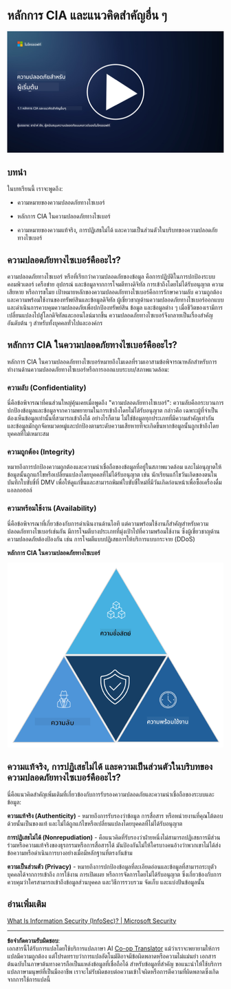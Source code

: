 <!--
CO_OP_TRANSLATOR_METADATA:
{
  "original_hash": "16a76f9fa372fb63cffb6d76b855f023",
  "translation_date": "2025-09-04T01:09:56+00:00",
  "source_file": "1.1 The CIA triad and other key concepts.md",
  "language_code": "th"
}
-->
# หลักการ CIA และแนวคิดสำคัญอื่น ๆ

[![Watch the video](../../translated_images/1-1_placeholder.5743591289ea76087b78301a315f244c665d5266d895538c9d1a52b1f0d08603.th.png)](https://learn-video.azurefd.net/vod/player?id=d4c2f633-fa6a-4a3d-8d41-7a1d71189832)

## บทนำ

ในบทเรียนนี้ เราจะพูดถึง:

 - ความหมายของความปลอดภัยทางไซเบอร์
   
 
 - หลักการ CIA ในความปลอดภัยทางไซเบอร์

   

 - ความหมายของความแท้จริง, การปฏิเสธไม่ได้ และความเป็นส่วนตัวในบริบทของความปลอดภัยทางไซเบอร์

## ความปลอดภัยทางไซเบอร์คืออะไร?

ความปลอดภัยทางไซเบอร์ หรือที่เรียกว่าความปลอดภัยของข้อมูล คือการปฏิบัติในการปกป้องระบบคอมพิวเตอร์ เครือข่าย อุปกรณ์ และข้อมูลจากการโจมตีทางดิจิทัล การเข้าถึงโดยไม่ได้รับอนุญาต ความเสียหาย หรือการขโมย เป้าหมายหลักของความปลอดภัยทางไซเบอร์คือการรักษาความลับ ความถูกต้อง และความพร้อมใช้งานของทรัพย์สินและข้อมูลดิจิทัล ผู้เชี่ยวชาญด้านความปลอดภัยทางไซเบอร์ออกแบบและดำเนินการควบคุมความปลอดภัยเพื่อปกป้องทรัพย์สิน ข้อมูล และข้อมูลต่าง ๆ เมื่อชีวิตของเรามีการเปลี่ยนแปลงไปสู่โลกดิจิทัลและออนไลน์มากขึ้น ความปลอดภัยทางไซเบอร์จึงกลายเป็นเรื่องสำคัญอันดับต้น ๆ สำหรับทั้งบุคคลทั่วไปและองค์กร

## หลักการ CIA ในความปลอดภัยทางไซเบอร์คืออะไร?

หลักการ CIA ในความปลอดภัยทางไซเบอร์หมายถึงโมเดลที่รวมเอาสามข้อพิจารณาหลักสำหรับการทำงานด้านความปลอดภัยทางไซเบอร์หรือการออกแบบระบบ/สภาพแวดล้อม:

### ความลับ (Confidentiality)

นี่คือข้อพิจารณาที่คนส่วนใหญ่คุ้นเคยเมื่อพูดถึง "ความปลอดภัยทางไซเบอร์": ความลับคือกระบวนการปกป้องข้อมูลและข้อมูลจากความพยายามในการเข้าถึงโดยไม่ได้รับอนุญาต กล่าวคือ เฉพาะผู้ที่จำเป็นต้องเห็นข้อมูลเท่านั้นที่สามารถเข้าถึงได้ อย่างไรก็ตาม ไม่ใช่ข้อมูลทุกประเภทที่มีความสำคัญเท่ากัน และข้อมูลมักถูกจัดหมวดหมู่และปกป้องตามระดับความเสียหายที่จะเกิดขึ้นหากข้อมูลนั้นถูกเข้าถึงโดยบุคคลที่ไม่เหมาะสม

### ความถูกต้อง (Integrity)

หมายถึงการปกป้องความถูกต้องและความน่าเชื่อถือของข้อมูลที่อยู่ในสภาพแวดล้อม และไม่อนุญาตให้ข้อมูลนั้นถูกแก้ไขหรือเปลี่ยนแปลงโดยบุคคลที่ไม่ได้รับอนุญาต เช่น นักเรียนแก้ไขวันเกิดของตนในบันทึกใบขับขี่ที่ DMV เพื่อให้ดูแก่ขึ้นและสามารถพิมพ์ใบขับขี่ใหม่ที่มีวันเกิดก่อนหน้าเพื่อซื้อเครื่องดื่มแอลกอฮอล์

### ความพร้อมใช้งาน (Availability)

นี่คือข้อพิจารณาที่เกี่ยวข้องกับการดำเนินงานด้านไอที แต่ความพร้อมใช้งานก็สำคัญสำหรับความปลอดภัยทางไซเบอร์เช่นกัน มีการโจมตีบางประเภทที่มุ่งเป้าไปที่ความพร้อมใช้งาน ซึ่งผู้เชี่ยวชาญด้านความปลอดภัยต้องป้องกัน เช่น การโจมตีแบบปฏิเสธการให้บริการแบบกระจาย (DDoS)

**หลักการ CIA ในความปลอดภัยทางไซเบอร์**

![image](../../translated_images/ciatriad.0cf01e809b3845866bec11e829aac615e19a7b2a2897a4aafeb8000955a3f4b5.th.png)

## ความแท้จริง, การปฏิเสธไม่ได้ และความเป็นส่วนตัวในบริบทของความปลอดภัยทางไซเบอร์คืออะไร?

นี่คือแนวคิดสำคัญเพิ่มเติมที่เกี่ยวข้องกับการรับรองความปลอดภัยและความน่าเชื่อถือของระบบและข้อมูล:

**ความแท้จริง (Authenticity)** - หมายถึงการรับรองว่าข้อมูล การสื่อสาร หรือหน่วยงานที่คุณโต้ตอบด้วยนั้นเป็นของแท้ และไม่ได้ถูกแก้ไขหรือเปลี่ยนแปลงโดยบุคคลที่ไม่ได้รับอนุญาต

**การปฏิเสธไม่ได้ (Nonrepudiation)** - คือแนวคิดที่รับรองว่าฝ่ายหนึ่งไม่สามารถปฏิเสธการมีส่วนร่วมหรือความแท้จริงของธุรกรรมหรือการสื่อสารได้ มันป้องกันไม่ให้ใครบางคนอ้างว่าพวกเขาไม่ได้ส่งข้อความหรือดำเนินการบางอย่างเมื่อมีหลักฐานที่ตรงกันข้าม

**ความเป็นส่วนตัว (Privacy)** - หมายถึงการปกป้องข้อมูลที่ละเอียดอ่อนและข้อมูลที่สามารถระบุตัวบุคคลได้จากการเข้าถึง การใช้งาน การเปิดเผย หรือการจัดการโดยไม่ได้รับอนุญาต ซึ่งเกี่ยวข้องกับการควบคุมว่าใครสามารถเข้าถึงข้อมูลส่วนบุคคล และวิธีการรวบรวม จัดเก็บ และแบ่งปันข้อมูลนั้น

## อ่านเพิ่มเติม

[What Is Information Security (InfoSec)? | Microsoft Security](https://www.microsoft.com/security/business/security-101/what-is-information-security-infosec#:~:text=Three%20pillars%20of%20information%20security%3A%20the%20CIA%20triad,as%20guiding%20principles%20for%20implementing%20an%20InfoSec%20plan.)

---

**ข้อจำกัดความรับผิดชอบ**:  
เอกสารนี้ได้รับการแปลโดยใช้บริการแปลภาษา AI [Co-op Translator](https://github.com/Azure/co-op-translator) แม้ว่าเราจะพยายามให้การแปลมีความถูกต้อง แต่โปรดทราบว่าการแปลอัตโนมัติอาจมีข้อผิดพลาดหรือความไม่แม่นยำ เอกสารต้นฉบับในภาษาต้นทางควรถือเป็นแหล่งข้อมูลที่เชื่อถือได้ สำหรับข้อมูลที่สำคัญ ขอแนะนำให้ใช้บริการแปลภาษามนุษย์ที่เป็นมืออาชีพ เราจะไม่รับผิดชอบต่อความเข้าใจผิดหรือการตีความที่ผิดพลาดซึ่งเกิดจากการใช้การแปลนี้